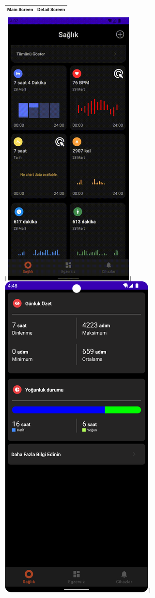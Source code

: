 <div id="top"></div>
 
| Main Screen | Detail Screen |
|:-:|:-:|

| ![1](images/main_screen.gif) | ![2](images/detail_screen.png) |
